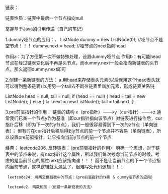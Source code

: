 链表：

链表性质：链表中最后一个节点指向null

掌握基于Java的引用传递（自己的笔记）

1.dummy哑节点的应用：、
  ListNode dummy = new ListNode(0); //哑节点不是空节点！！！
  dummy.next = head; //哑节点的next指向head

  作用a：为了方便第一次不做特殊处理，设置dummy哑节点
  作用b：有可能head节点在经过链表变化后不再是头节点，而dummy.next一般会指向新链表的头节点，那么返回dummy.next即可

2.创建一条新链表的方法：
  a.用head来存储表头元素(以后就用这个head表头就可以得到整条链表)
  b.用另一个tail去不断往链表里新加元素，形成链表关系链

  ListNode head = null, tail = null;
    if (head == null) {
        head = tail = new ListNode();
    } else {
        tail.next = new ListNode();
        tail = tail.next;
    }

3.pre前驱指针的作用：
  链表的结构 x（pre指针）--->y（cur指针）--->z
  通常我们已某一个节点y作为基准（即cur指针指向该节点）对链表进行操作后，cur指针后移（即为下一次的y节点），我们一般很容易得到下一次的z节点（单向链表）；
  但有时在cur指针后移后得到y节点的前一个节点并不容易（单向链表），所以设置pre前驱指针，让它指向当前y节点的前一个节点

经典：
     leetcode206. 反转链表：（pre前驱指针的作用）
       明确一个思想，对于链表中的节点来说，有next指针这个属性，所以我们每次考虑当前节点的时候，考虑的是当前节点的属性next应该指向谁！！！
       而不是让当前节点的下一个节点指向当前节点，这样逻辑就太混乱了，很难写处代码逻辑！！！

     leetcode24. 两两交换链表中的节点：（pre前驱指针的作用 & dummy哑节点的应用）

     leetcode2. 两数相加：（创建一条新链表的方法）